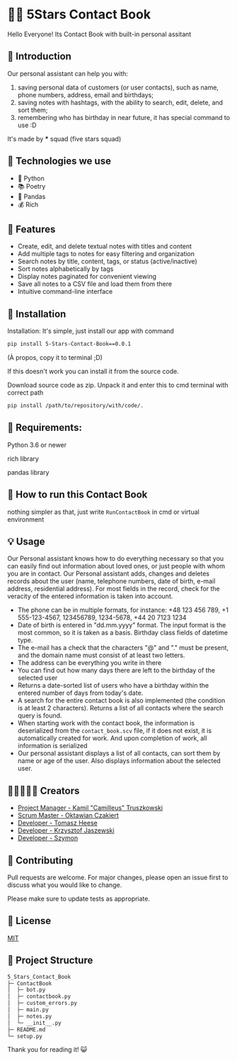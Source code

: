 # 🤳🏼 5Stars Contact Book

Hello Everyone! Its Contact Book with built-in personal assitant

## 🌟 Introduction

Our personal assistant can help you with:

1. saving personal data of customers (or user contacts), such as name, phone numbers, address, email and birthdays;
2. saving notes with hashtags, with the ability to search, edit, delete, and sort them;
3. remembering who has birthday in near future, it has special command to use :D

It's made by **\*** squad (five stars squad)

## 🔧 Technologies we use

- 🐍 Python
- 📚 Poetry
- 🐼 Pandas
- 💰 Rich

## 🚀 Features

- Create, edit, and delete textual notes with titles and content
- Add multiple tags to notes for easy filtering and organization
- Search notes by title, content, tags, or status (active/inactive)
- Sort notes alphabetically by tags
- Display notes paginated for convenient viewing
- Save all notes to a CSV file and load them from there
- Intuitive command-line interface

## 📝 Installation

Installation:
It's simple, just install our app with command

```bash
pip install 5-Stars-Contact-Book==0.0.1
```

(À propos, copy it to terminal ;D)

If this doesn't work you can install it from the source code.

Download source code as zip. Unpack it and enter this to cmd terminal with correct path

```bash
pip install /path/to/repository/with/code/.
```

## 🔧 Requirements:

Python 3.6 or newer

rich library

pandas library

## 📝 How to run this Contact Book

nothing simpler as that, just write `RunContactBook` in cmd or virtual environment

## 💡 Usage

Our Personal assistant knows how to do everything necessary so that you can easily find out information about loved ones, or just people with whom you are in contact.
Our Personal assistant adds, changes and deletes records about the user (name, telephone numbers, date of birth, e-mail address, residential address). For most fields in the record, check for the veracity of the entered information is taken into account.

- The phone can be in multiple formats, for instance: +48 123 456 789, +1 555-123-4567, 123456789, 1234-5678, +44 20 7123 1234
- Date of birth is entered in "dd.mm.yyyy" format. The input format is the most common, so it is taken as a basis. Birthday class fields of datetime type.
- The e-mail has a check that the characters "@" and "." must be present, and the domain name must consist of at least two letters.
- The address can be everything you write in there
- You can find out how many days there are left to the birthday of the selected user
- Returns a date-sorted list of users who have a birthday within the entered number of days from today's date.
- A search for the entire contact book is also implemented (the condition is at least 2 characters). Returns a list of all contacts where the search query is found.
- When starting work with the contact book, the information is deserialized from the `contact_book.scv` file, if it does not exist, it is automatically created for work. And upon completion of work, all information is serialized
- Our personal assistant displays a list of all contacts, can sort them by name or age of the user. Also displays information about the selected user.

## 🧑🏻‍🤝‍🧑🏽 Creators

- [Project Manager - Kamil "Camilleus" Truszkowski](https://github.com/Camilleus)
- [Scrum Master - Oktawian Czakiert](https://github.com/OktawianCzakiert)
- [Developer - Tomasz Heese](https://github.com/Heesej)
- [Developer - Krzysztof Jaszewski](https://github.com/Greecus)
- [Developer - Szymon](https://github.com/SzHornet)

## 🤝 Contributing

Pull requests are welcome. For major changes, please open an issue first
to discuss what you would like to change.

Please make sure to update tests as appropriate.

## 📄 License

[MIT](https://choosealicense.com/licenses/mit/)

## 📁 Project Structure

```bash
5_Stars_Contact_Book
├─ ContactBook
│  ├─ bot.py
│  ├─ contactbook.py
│  ├─ custom_errors.py
│  ├─ main.py
│  ├─ notes.py
│  └─ __init__.py
├─ README.md
└─ setup.py
```

Thank you for reading it! 😺
